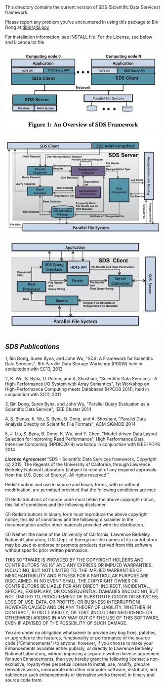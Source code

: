 This directory contains the current version of SDS (Scientific Data Services) framework.

Please report any problem you've encountered in using this package to Bin Dong at dbin@lbl.gov

For installation information, see INSTALL file. 
For the License, see below and Licence.txt file

![alt text](sds-architecture-overall.png)
![alt text](sds-server.png)
![alt text](sds-client.png)


***SDS Publications***
-----------------

1, Bin Dong, Suren Byna, and John Wu, 
   "SDS: A Framework for Scientific Data Services", 
   8th Parallel Data Storage Workshop (PDSW) held in conjunction with SC13, 2013


2, K. Wu, S. Byna, D. Rotem, and A. Shoshani, 
   "Scientific Data Services - A High-Performance I/O System with Array Semantics", 
   1st Workshop on High-Performance Computing meets Databases (HPCDB 2011), held in conjunction with SC11, 2011
 
3, Bin Dong, Suren Byna, and John Wu, 
   "Parallel Query Evaluation as a Scientific Data Service", 
   IEEE Cluster 2014

4, S. Blanas, K. Wu, S. Byna, B. Dong, and A. Shoshani, 
   "Parallel Data Analysis Directly on Scientific File Formats", 
   ACM SIGMOD 2014

5, J. Liu, S. Byna, B. Dong, K. Wu, and Y. Chen, 
    "Model-driven Data Layout Selection for Improving Read Performance", 
    High Performance Data Intensive Computing (HPDIC2014) workshop in conjunction with IEEE IPDPS 2014



***License Agreement***
"SDS - Scientific Data Services framework, Copyright (c) 2015, The Regents of the University of California, through Lawrence Berkeley National Laboratory (subject to receipt of any required approvals from the U.S. Dept. of Energy).  All rights reserved."
 
Redistribution and use in source and binary forms, with or without modification, are permitted provided that the following conditions are met:
 
(1) Redistributions of source code must retain the above copyright notice, this list of conditions and the following disclaimer.
 
(2) Redistributions in binary form must reproduce the above copyright notice, this list of conditions and the following disclaimer in the documentation and/or other materials provided with the distribution.
 
(3) Neither the name of the University of California, Lawrence Berkeley National Laboratory, U.S. Dept. of Energy nor the names of its contributors may be used to endorse or promote products derived from this software without specific prior written permission.
 
THIS SOFTWARE IS PROVIDED BY THE COPYRIGHT HOLDERS AND CONTRIBUTORS "AS IS" AND ANY EXPRESS OR IMPLIED WARRANTIES, INCLUDING, BUT NOT LIMITED TO, THE IMPLIED WARRANTIES OF MERCHANTABILITY AND FITNESS FOR A PARTICULAR PURPOSE ARE DISCLAIMED. IN NO EVENT SHALL THE COPYRIGHT OWNER OR CONTRIBUTORS BE LIABLE FOR ANY DIRECT, INDIRECT, INCIDENTAL, SPECIAL, EXEMPLARY, OR CONSEQUENTIAL DAMAGES (INCLUDING, BUT NOT LIMITED TO, PROCUREMENT OF SUBSTITUTE GOODS OR SERVICES; LOSS OF USE, DATA, OR PROFITS; OR BUSINESS INTERRUPTION) HOWEVER CAUSED AND ON ANY THEORY OF LIABILITY, WHETHER IN CONTRACT, STRICT LIABILITY, OR TORT (INCLUDING NEGLIGENCE OR OTHERWISE) ARISING IN ANY WAY OUT OF THE USE OF THIS SOFTWARE, EVEN IF ADVISED OF THE POSSIBILITY OF SUCH DAMAGE.
 
You are under no obligation whatsoever to provide any bug fixes, patches, or upgrades to the features, functionality or performance of the source code ("Enhancements") to anyone; however, if you choose to make your Enhancements available either publicly, or directly to Lawrence Berkeley National Laboratory, without imposing a separate written license agreement for such Enhancements, then you hereby grant the following license: a  non-exclusive, royalty-free perpetual license to install, use, modify, prepare derivative works, incorporate into other computer software, distribute, and sublicense such enhancements or derivative works thereof, in binary and source code form.

